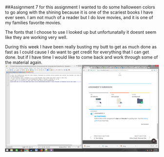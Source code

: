##Assignment 7
for this assignment I wanted to do some halloween colors to go along with the shining because it is one of the scariest books
I have ever seen. I am not much of a reader but I do love movies, and it is one of my families favorite movies.

The fonts that I choose to use I looked up but unfortunatally it doesnt seem like they are working very well.

During this week I have been really busting my butt to get as much done as fast as I could cause I do want to get
credit for everything that I can get done. but if I have time I would like to come back and work through some of the material again.
<img src=".\images\screen.png"/>

